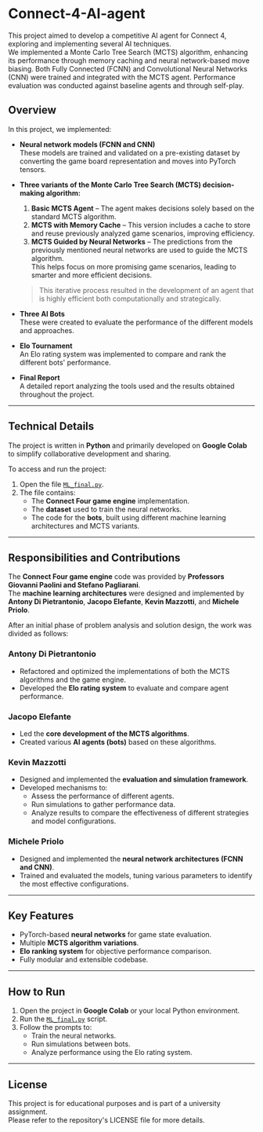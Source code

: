# Connect-4-AI-agent
This project aimed to develop a competitive AI agent for Connect 4, exploring and implementing several AI techniques.  
We implemented a Monte Carlo Tree Search (MCTS) algorithm, enhancing its performance through memory caching and neural network-based move biasing. Both Fully Connected (FCNN) and Convolutional Neural Networks (CNN) were trained and integrated with the MCTS agent. Performance evaluation was conducted against baseline agents and through self-play.  
## Overview
In this project, we implemented:

- **Neural network models (FCNN and CNN)**  
  These models are trained and validated on a pre-existing dataset by converting the game board representation and moves into PyTorch tensors.

- **Three variants of the Monte Carlo Tree Search (MCTS) decision-making algorithm:**  
  1. **Basic MCTS Agent** – The agent makes decisions solely based on the standard MCTS algorithm.  
  2. **MCTS with Memory Cache** – This version includes a cache to store and reuse previously analyzed game scenarios, improving efficiency.  
  3. **MCTS Guided by Neural Networks** – The predictions from the previously mentioned neural networks are used to guide the MCTS algorithm.  
     This helps focus on more promising game scenarios, leading to smarter and more efficient decisions.

  > This iterative process resulted in the development of an agent that is highly efficient both computationally and strategically.

- **Three AI Bots**  
  These were created to evaluate the performance of the different models and approaches.

- **Elo Tournament**  
  An Elo rating system was implemented to compare and rank the different bots' performance.

- **Final Report**  
  A detailed report analyzing the tools used and the results obtained throughout the project.

---

## Technical Details
The project is written in **Python** and primarily developed on **Google Colab** to simplify collaborative development and sharing.  

To access and run the project:
1. Open the file [`ML_final.py`](ML_final.py).
2. The file contains:
   - The **Connect Four game engine** implementation.  
   - The **dataset** used to train the neural networks.  
   - The code for the **bots**, built using different machine learning architectures and MCTS variants.

---

## Responsibilities and Contributions
The **Connect Four game engine** code was provided by **Professors Giovanni Paolini and Stefano Pagliarani**.  
The **machine learning architectures** were designed and implemented by **Antony Di Pietrantonio**, **Jacopo Elefante**, **Kevin Mazzotti**, and **Michele Priolo**.

After an initial phase of problem analysis and solution design, the work was divided as follows:

### **Antony Di Pietrantonio**
- Refactored and optimized the implementations of both the MCTS algorithms and the game engine.  
- Developed the **Elo rating system** to evaluate and compare agent performance.

### **Jacopo Elefante**
- Led the **core development of the MCTS algorithms**.  
- Created various **AI agents (bots)** based on these algorithms.

### **Kevin Mazzotti**
- Designed and implemented the **evaluation and simulation framework**.  
- Developed mechanisms to:
  - Assess the performance of different agents.  
  - Run simulations to gather performance data.  
  - Analyze results to compare the effectiveness of different strategies and model configurations.

### **Michele Priolo**
- Designed and implemented the **neural network architectures (FCNN and CNN)**.  
- Trained and evaluated the models, tuning various parameters to identify the most effective configurations.

---

## Key Features
- PyTorch-based **neural networks** for game state evaluation.
- Multiple **MCTS algorithm variations**.
- **Elo ranking system** for objective performance comparison.
- Fully modular and extensible codebase.

---

## How to Run
1. Open the project in **Google Colab** or your local Python environment.
2. Run the [`ML_final.py`](ML_final.py) script.
3. Follow the prompts to:
   - Train the neural networks.
   - Run simulations between bots.
   - Analyze performance using the Elo rating system.

---

## License
This project is for educational purposes and is part of a university assignment.  
Please refer to the repository's LICENSE file for more details.
